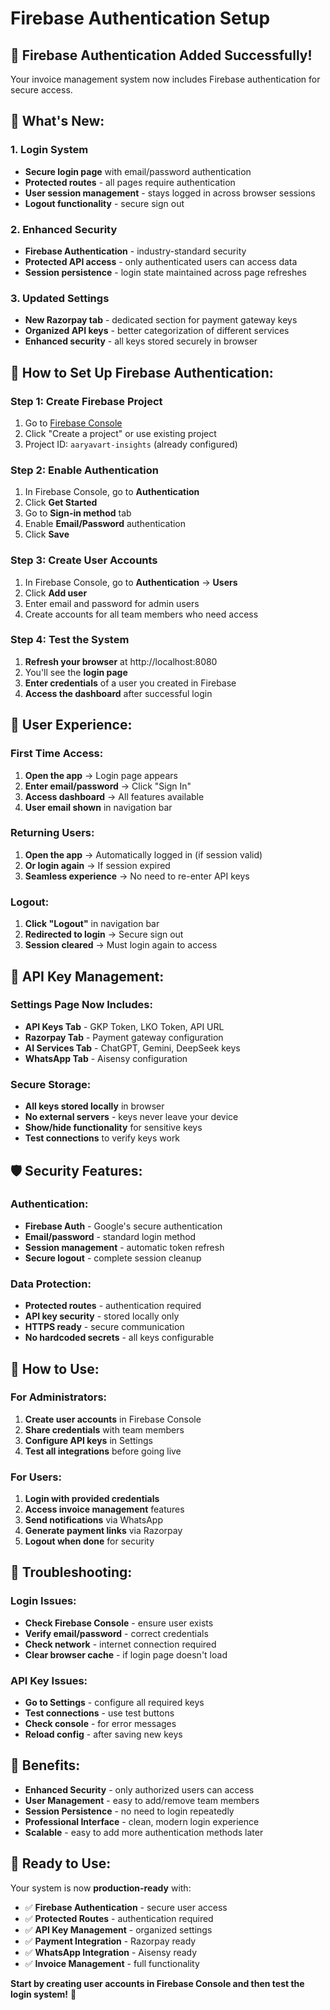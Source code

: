 # Firebase Authentication Setup

## 🔐 **Firebase Authentication Added Successfully!**

Your invoice management system now includes Firebase authentication for secure access.

## 🚀 **What's New:**

### **1. Login System**
- **Secure login page** with email/password authentication
- **Protected routes** - all pages require authentication
- **User session management** - stays logged in across browser sessions
- **Logout functionality** - secure sign out

### **2. Enhanced Security**
- **Firebase Authentication** - industry-standard security
- **Protected API access** - only authenticated users can access data
- **Session persistence** - login state maintained across page refreshes

### **3. Updated Settings**
- **New Razorpay tab** - dedicated section for payment gateway keys
- **Organized API keys** - better categorization of different services
- **Enhanced security** - all keys stored securely in browser

## 🔧 **How to Set Up Firebase Authentication:**

### **Step 1: Create Firebase Project**
1. Go to [Firebase Console](https://console.firebase.google.com/)
2. Click "Create a project" or use existing project
3. Project ID: `aaryavart-insights` (already configured)

### **Step 2: Enable Authentication**
1. In Firebase Console, go to **Authentication**
2. Click **Get Started**
3. Go to **Sign-in method** tab
4. Enable **Email/Password** authentication
5. Click **Save**

### **Step 3: Create User Accounts**
1. In Firebase Console, go to **Authentication** → **Users**
2. Click **Add user**
3. Enter email and password for admin users
4. Create accounts for all team members who need access

### **Step 4: Test the System**
1. **Refresh your browser** at http://localhost:8080
2. You'll see the **login page**
3. **Enter credentials** of a user you created in Firebase
4. **Access the dashboard** after successful login

## 🎯 **User Experience:**

### **First Time Access:**
1. **Open the app** → Login page appears
2. **Enter email/password** → Click "Sign In"
3. **Access dashboard** → All features available
4. **User email shown** in navigation bar

### **Returning Users:**
1. **Open the app** → Automatically logged in (if session valid)
2. **Or login again** → If session expired
3. **Seamless experience** → No need to re-enter API keys

### **Logout:**
1. **Click "Logout"** in navigation bar
2. **Redirected to login** → Secure sign out
3. **Session cleared** → Must login again to access

## 🔑 **API Key Management:**

### **Settings Page Now Includes:**
- **API Keys Tab** - GKP Token, LKO Token, API URL
- **Razorpay Tab** - Payment gateway configuration
- **AI Services Tab** - ChatGPT, Gemini, DeepSeek keys
- **WhatsApp Tab** - Aisensy configuration

### **Secure Storage:**
- **All keys stored locally** in browser
- **No external servers** - keys never leave your device
- **Show/hide functionality** for sensitive keys
- **Test connections** to verify keys work

## 🛡️ **Security Features:**

### **Authentication:**
- **Firebase Auth** - Google's secure authentication
- **Email/password** - standard login method
- **Session management** - automatic token refresh
- **Secure logout** - complete session cleanup

### **Data Protection:**
- **Protected routes** - authentication required
- **API key security** - stored locally only
- **HTTPS ready** - secure communication
- **No hardcoded secrets** - all keys configurable

## 📱 **How to Use:**

### **For Administrators:**
1. **Create user accounts** in Firebase Console
2. **Share credentials** with team members
3. **Configure API keys** in Settings
4. **Test all integrations** before going live

### **For Users:**
1. **Login with provided credentials**
2. **Access invoice management** features
3. **Send notifications** via WhatsApp
4. **Generate payment links** via Razorpay
5. **Logout when done** for security

## 🔧 **Troubleshooting:**

### **Login Issues:**
- **Check Firebase Console** - ensure user exists
- **Verify email/password** - correct credentials
- **Check network** - internet connection required
- **Clear browser cache** - if login page doesn't load

### **API Key Issues:**
- **Go to Settings** - configure all required keys
- **Test connections** - use test buttons
- **Check console** - for error messages
- **Reload config** - after saving new keys

## 🎉 **Benefits:**

- **Enhanced Security** - only authorized users can access
- **User Management** - easy to add/remove team members
- **Session Persistence** - no need to login repeatedly
- **Professional Interface** - clean, modern login experience
- **Scalable** - easy to add more authentication methods later

## 🚀 **Ready to Use:**

Your system is now **production-ready** with:
- ✅ **Firebase Authentication** - secure user access
- ✅ **Protected Routes** - authentication required
- ✅ **API Key Management** - organized settings
- ✅ **Payment Integration** - Razorpay ready
- ✅ **WhatsApp Integration** - Aisensy ready
- ✅ **Invoice Management** - full functionality

**Start by creating user accounts in Firebase Console and then test the login system!** 🎯
